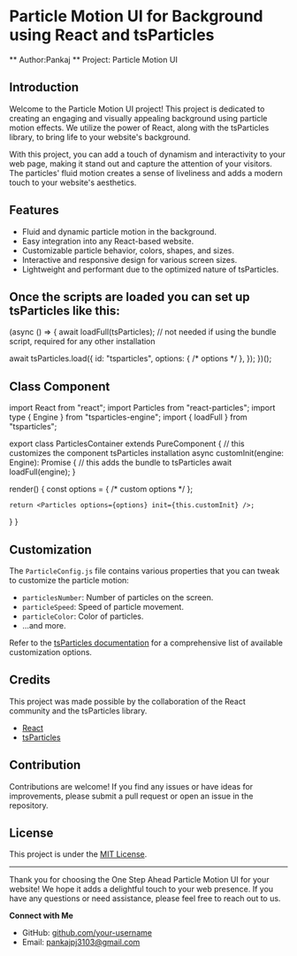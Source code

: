 # Particle Motion UI for Background using React and tsParticles

** Author:Pankaj
** Project: Particle Motion UI

## Introduction

Welcome to the Particle Motion UI project! This project is dedicated to creating an engaging and visually appealing background using particle motion effects. We utilize the power of React, along with the tsParticles library, to bring life to your website's background.

With this project, you can add a touch of dynamism and interactivity to your web page, making it stand out and capture the attention of your visitors. The particles' fluid motion creates a sense of liveliness and adds a modern touch to your website's aesthetics.

## Features

- Fluid and dynamic particle motion in the background.
- Easy integration into any React-based website.
- Customizable particle behavior, colors, shapes, and sizes.
- Interactive and responsive design for various screen sizes.
- Lightweight and performant due to the optimized nature of tsParticles.


## Once the scripts are loaded you can set up tsParticles like this:

(async () => {
  await loadFull(tsParticles); // not needed if using the bundle script, required for any other installation

  await tsParticles.load({
    id: "tsparticles",
    options: {
      /* options */
    },
  });
})();

## Class Component

import React from "react";
import Particles from "react-particles";
import type { Engine } from "tsparticles-engine";
import { loadFull } from "tsparticles";

export class ParticlesContainer extends PureComponent<unknown> {
  // this customizes the component tsParticles installation
  async customInit(engine: Engine): Promise<void> {
    // this adds the bundle to tsParticles
    await loadFull(engine);
  }

  render() {
    const options = {
      /* custom options */
    };

    return <Particles options={options} init={this.customInit} />;
  }
}


## Customization

The `ParticleConfig.js` file contains various properties that you can tweak to customize the particle motion:

- `particlesNumber`: Number of particles on the screen.
- `particleSpeed`: Speed of particle movement.
- `particleColor`: Color of particles.
- ...and more.

Refer to the [tsParticles documentation](https://www.npmjs.com/package/tsparticles) for a comprehensive list of available customization options.

## Credits

This project was made possible by the collaboration of the React community and the tsParticles library.

- [React](https://reactjs.org/)
- [tsParticles](https://www.npmjs.com/package/tsparticles)

## Contribution

Contributions are welcome! If you find any issues or have ideas for improvements, please submit a pull request or open an issue in the repository.

## License

This project is under the [MIT License](LICENSE).

---

Thank you for choosing the One Step Ahead Particle Motion UI for your website! We hope it adds a delightful touch to your web presence. If you have any questions or need assistance, please feel free to reach out to us.

**Connect with Me**
- GitHub: [github.com/your-username](https://github.com/pankaj-2503)
- Email: pankajpj3103@gmail.com


